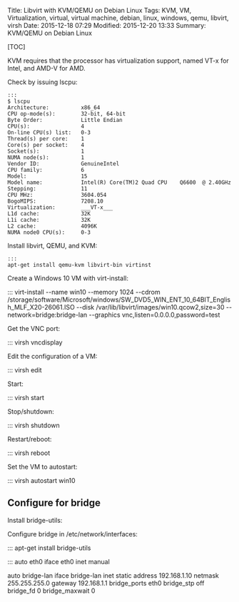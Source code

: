 Title: Libvirt with KVM/QEMU on Debian Linux
Tags: KVM, VM, Virtualization, virtual, virtual machine, debian, linux, windows, qemu, libvirt, virsh
Date: 2015-12-18 07:29
Modified: 2015-12-20 13:33
Summary: KVM/QEMU on Debian Linux

[TOC]

KVM requires that the processor has virtualization support, named VT-x for Intel, and AMD-V for AMD.

Check by issuing lscpu:

    :::
    $ lscpu
    Architecture:          x86_64
    CPU op-mode(s):        32-bit, 64-bit
    Byte Order:            Little Endian
    CPU(s):                4
    On-line CPU(s) list:   0-3
    Thread(s) per core:    1
    Core(s) per socket:    4
    Socket(s):             1
    NUMA node(s):          1
    Vendor ID:             GenuineIntel
    CPU family:            6
    Model:                 15
    Model name:            Intel(R) Core(TM)2 Quad CPU    Q6600  @ 2.40GHz
    Stepping:              11
    CPU MHz:               3604.054
    BogoMIPS:              7208.10
    Virtualization:        ___VT-x___
    L1d cache:             32K
    L1i cache:             32K
    L2 cache:              4096K
    NUMA node0 CPU(s):     0-3

Install libvirt, QEMU, and KVM:

    :::
    apt-get install qemu-kvm libvirt-bin virtinst


Create a Windows 10 VM with virt-install:

:::
virt-install --name win10 --memory 1024 --cdrom /storage/software/Microsoft/windows/SW_DVD5_WIN_ENT_10_64BIT_English_MLF_X20-26061.ISO --disk /var/lib/libvirt/images/win10.qcow2,size=30 --network=bridge:bridge-lan --graphics vnc,listen=0.0.0.0,password=test

Get the VNC port:

:::
virsh vncdisplay <VM>

Edit the configuration of a VM:

:::
virsh edit <VM>

Start:

:::
virsh start <VM>

Stop/shutdown:

:::
virsh shutdown <VM>

Restart/reboot:

:::
virsh reboot <VM>

Set the VM to autostart:

:::
virsh autostart win10


## Configure for bridge

Install bridge-utils:


Configure bridge in /etc/network/interfaces:

:::
apt-get install bridge-utils

:::
auto eth0
iface eth0 inet manual

auto bridge-lan
iface bridge-lan inet static
    address 192.168.1.10
    netmask 255.255.255.0
    gateway 192.168.1.1
    bridge_ports    eth0
    bridge_stp      off
    bridge_fd       0
    bridge_maxwait  0
